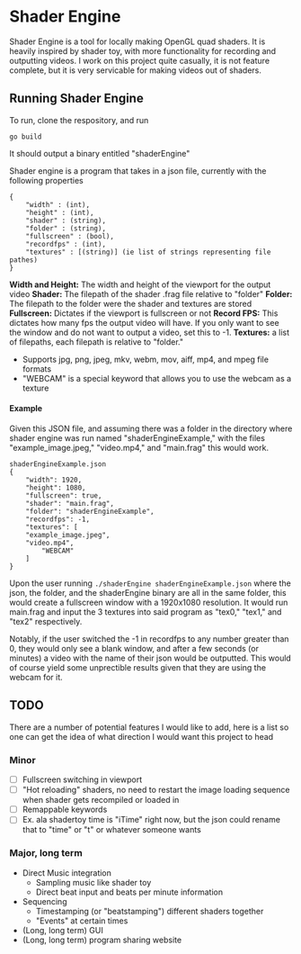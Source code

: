 # Shader Engine


Shader Engine is a tool for locally making OpenGL quad shaders. 
It is heavily inspired by shader toy, with more functionality for recording and outputting videos.
I work on this project quite casually, it is not feature complete, but it is very servicable for making videos out of shaders.


## Running Shader Engine

To run, clone the respository, and run 
```
go build
```

It should output a binary entitled "shaderEngine"


Shader engine is a program that takes in a json file, currently with the following properties
```
{
    "width" : (int),
    "height" : (int),
    "shader" : (string),
    "folder" : (string),
    "fullscreen" : (bool),
    "recordfps" : (int),
    "textures" : [(string)] (ie list of strings representing file pathes)
}
```

**Width and Height:** The width and height of the viewport for the output video
**Shader:** The filepath of the shader .frag file relative to "folder"
**Folder:** The filepath to the folder were the shader and textures are stored
**Fullscreen:** Dictates if the viewport is fullscreen or not
**Record FPS:** This dictates how many fps the output video will have. If you only want to see the window and do not want to output a video, set this to -1.
**Textures:** a list of filepaths, each filepath is relative to "folder."  
- Supports jpg, png, jpeg, mkv, webm, mov, aiff, mp4, and mpeg file formats
- "WEBCAM" is a special keyword that allows you to use the webcam as a texture


#### Example
Given this JSON file, and assuming there was a folder in the directory where shader engine was run named "shaderEngineExample," with the files "example_image.jpeg," "video.mp4," and "main.frag" this would work. 
```
shaderEngineExample.json
{
    "width": 1920,
    "height": 1080,
    "fullscreen": true,
    "shader": "main.frag",
    "folder": "shaderEngineExample",
    "recordfps": -1,
    "textures": [
	"example_image.jpeg",
	"video.mp4",
        "WEBCAM"
    ]
}
```

Upon the user running ```./shaderEngine shaderEngineExample.json``` where the json, the folder, and the shaderEngine binary are all in the same folder, this would create a fullscreen window with a 1920x1080 resolution. It would run main.frag and input the 3 textures into said program as "tex0," "tex1," and "tex2" respectively. 

Notably, if the user switched the -1 in recordfps to any number greater than 0, they would only see a blank window, and after a few seconds (or minutes) a video with the name of their json would be outputted. This would of course yield some unprectible results given that they are using the webcam for it.


## TODO

There are a number of potential features I would like to add, here is a list so one can get the idea of what direction I would want this project to head

### Minor
- [ ] Fullscreen switching in viewport
- [ ] "Hot reloading" shaders, no need to restart the image loading sequence when shader gets recompiled or loaded in
- [ ] Remappable keywords
- [ ] Ex. ala shadertoy time is "iTime" right now, but the json could rename that to "time" or "t" or whatever someone wants

### Major, long term
- Direct Music integration
	- Sampling music like shader toy
	- Direct beat input and beats per minute information
- Sequencing
	- Timestamping (or "beatstamping") different shaders together
	- "Events" at certain times
- (Long, long term) GUI
- (Long, long term) program sharing website
